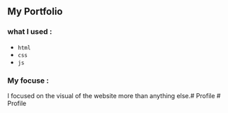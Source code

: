 ## My Portfolio
### what I used :
* `html`
* `css`
* `js`

### My focuse :
I focused on the visual of the website more than anything else.#   P r o f i l e  
 #   P r o f i l e  
 